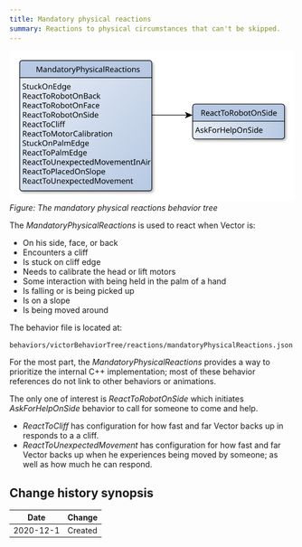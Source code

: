 ```yaml
---
title: Mandatory physical reactions
summary: Reactions to physical circumstances that can't be skipped.
---
```


![Mandatory physical reactions](MandatoryPhysicalReactions.svg)
*Figure: The mandatory physical reactions behavior tree*

The *MandatoryPhysicalReactions* is used to react when Vector is:

* On his side, face, or back
* Encounters a cliff
* Is stuck on cliff edge
* Needs to calibrate the head or lift motors
* Some interaction with being held in the palm of a hand
* Is falling or is being picked up
* Is on a slope
* Is being moved around

The behavior file is located at:

    behaviors/victorBehaviorTree/reactions/mandatoryPhysicalReactions.json
    
For the most part, the *MandatoryPhysicalReactions* provides a way to
prioritize the internal C++ implementation; most of these behavior references
do not link to other behaviors or animations.

The only one of interest is *ReactToRobotOnSide* which initiates
*AskForHelpOnSide* behavior to call for someone to come and help.

* *ReactToCliff* has configuration for how fast and far Vector backs up in
  responds to a a cliff.
* *ReactToUnexpectedMovement* has configuration for how fast and far Vector
  backs up when he experiences being moved by someone; as well as how much
  he can respond.

## Change history synopsis

|Date|Change|
|----|------|
|2020-12-1|Created|


